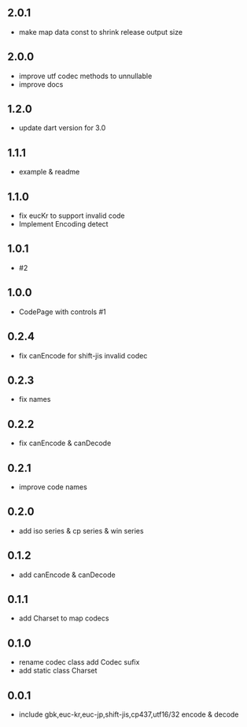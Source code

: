 ## 2.0.1
* make map data const to shrink release output size

## 2.0.0
* improve utf codec methods to unnullable
* improve docs

## 1.2.0
* update dart version for 3.0

## 1.1.1

* example & readme

## 1.1.0

* fix eucKr to support invalid code
* Implement Encoding detect

## 1.0.1

* #2

## 1.0.0

* CodePage with controls #1

## 0.2.4

* fix canEncode for shift-jis invalid codec

## 0.2.3

* fix names

## 0.2.2

* fix canEncode & canDecode

## 0.2.1

* improve code names

## 0.2.0

* add iso series & cp series & win series

## 0.1.2

* add canEncode & canDecode
  
## 0.1.1

* add Charset to map codecs

## 0.1.0

* rename codec class add Codec sufix
* add static class Charset

## 0.0.1

* include gbk,euc-kr,euc-jp,shift-jis,cp437,utf16/32  encode & decode
